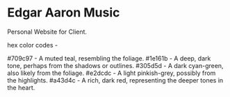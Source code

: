 # Edgar Aaron Music

Personal Website for Client.

hex color codes -

#709c97 - A muted teal, resembling the foliage.
#1e161b - A deep, dark tone, perhaps from the shadows or outlines.
#305d5d - A dark cyan-green, also likely from the foliage.
#e2dcdc - A light pinkish-grey, possibly from the highlights.
#a43d4c - A rich, dark red, representing the deeper tones in the heart.
